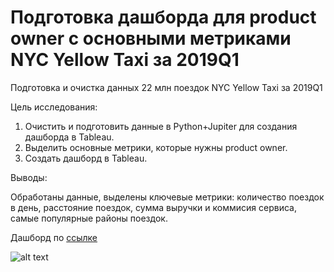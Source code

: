 # Подготовка дашборда для product owner с основными метриками NYC Yellow Taxi за 2019Q1

Подготовка и очистка данных 22 млн поездок NYC Yellow Taxi за 2019Q1

Цель исследования:

1) Очистить и подготовить данные в Python+Jupiter для создания дашборда в Tableau.
2) Выделить основные метрики, которые нужны product owner.
3) Создать дашборд в Tableau.

Выводы:

Обработаны данные, выделены ключевые метрики: количество поездок в день, расстояние поездок, сумма выручки и коммисия сервиса, самые популярные районы поездок.

Дашборд по [ссылке](https://public.tableau.com/app/profile/gon14/viz/Dashboard_NYC_taxi_2019_Q1/Dashboard3)

![alt text](https://sun9-67.userapi.com/impf/JwFYU_gC_TIVXB5lXFcRqM1LUuLWCCJVsrqYgQ/OOgBn-YdzEE.jpg?size=1630x950&quality=96&sign=61a8bdce7cd84f0e95d065445c81e2fa&type=album) 
